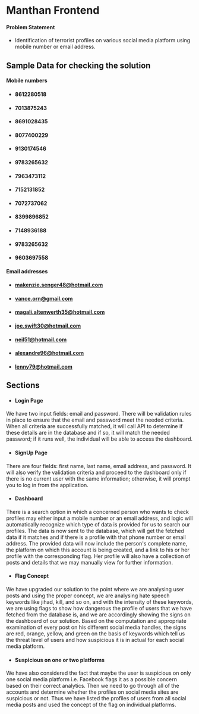 # Manthan Frontend

#### Problem Statement

- Identification of terrorist profiles on various social media platform using mobile number or email address.


## Sample Data for checking the solution

#### Mobile numbers

- #### 8612280518 
- #### 7013875243
- #### 8691028435 
- #### 8077400229 
- #### 9130174546 
- #### 9783265632 
- #### 7963473112 
- #### 7152131852
- #### 7072737062
- #### 8399896852
- #### 7148936188
- #### 9783265632
- #### 9603697558


#### Email addresses

- #### makenzie.senger48@hotmail.com
- #### vance.orn@gmail.com 
- #### magali.altenwerth35@hotmail.com
- #### joe.swift30@hotmail.com
- #### neil51@hotmail.com
- #### alexandre96@hotmail.com
- #### lenny79@hotmail.com



## Sections

- #### Login Page 

We have two input fields: email and password. There will be validation rules in place to ensure that the email and password meet the needed criteria. When all criteria are successfully matched, it will call API to determine if these details are in the database and if so, it will match the needed password; if it runs well, the individual will be able to access the dashboard.

- #### SignUp Page

There are four fields: first name, last name, email address, and password. It will also verify the validation criteria and proceed to the dashboard only if there is no current user with the same information; otherwise, it will prompt you to log in from the application.

- #### Dashboard

There is a search option in which a concerned person who wants to check profiles may either input a mobile number or an email address, and logic will automatically recognize which type of data is provided for us to search our profiles. The data is now sent to the database, which will get the fetched data if it matches and if there is a profile with that phone number or email address. The provided data will now include the person's complete name, the platform on which this account is being created, and a link to his or her profile with the corresponding flag. Her profile will also have a collection of posts and details that we may manually view for further information.

- #### Flag Concept

We have upgraded our solution to the point where we are analysing user posts and using the proper concept, we are analysing hate speech keywords like jihad, kill, and so on, and with the intensity of these keywords, we are using flags to show how dangerous the profile of users that we have fetched from the database is, and we are accordingly showing the signs on the dashboard of our solution.
Based on the computation and appropriate examination of every post on his different social media handles, the signs are red, orange, yellow, and green on the basis of keywords which tell us the threat level of users and how suspicious it is in actual for each social media platform.

- #### Suspicious on one or two platforms

We have also considered the fact that maybe the user is suspicious on only one social media platform i.e. Facebook flags it as a possible concern based on their correct analytics. Then we need to go through all of the accounts and determine whether the profiles on social media sites are suspicious or not. Thus we have listed the profiles of users from all social media posts and used the concept of the flag on individual platforms.
